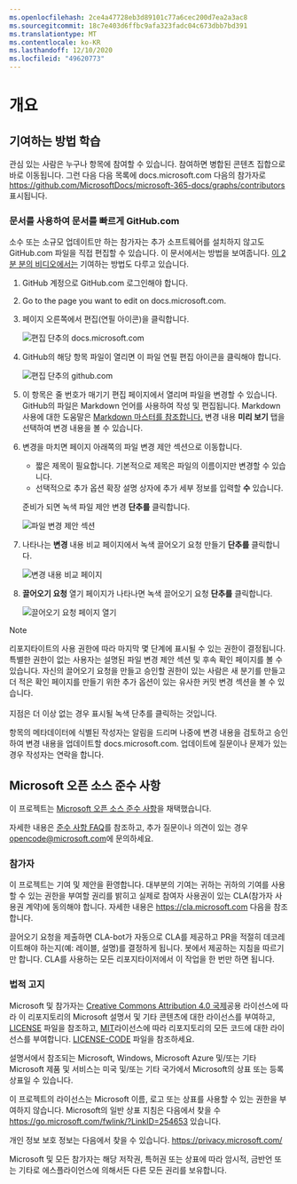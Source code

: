 ```yaml
---
ms.openlocfilehash: 2ce4a47728eb3d89101c77a6cec200d7ea2a3ac8
ms.sourcegitcommit: 18c7e403d6ffbc9afa323fadc04c673dbb7bd391
ms.translationtype: MT
ms.contentlocale: ko-KR
ms.lasthandoff: 12/10/2020
ms.locfileid: "49620773"
---
```

# <a name="overview"></a>개요

## <a name="learn-how-to-contribute"></a>기여하는 방법 학습

관심 있는 사람은 누구나 항목에 참여할 수 있습니다. 참여하면 병합된 콘텐츠 집합으로 바로 이동됩니다. 그런 다음 다음 목록에 docs.microsoft.com 다음의 참가자로 <https://github.com/MicrosoftDocs/microsoft-365-docs/graphs/contributors> 표시됩니다.

### <a name="quickly-update-an-article-using-githubcom"></a>문서를 사용하여 문서를 빠르게 GitHub.com

소수 또는 소규모 업데이트만 하는 참가자는 추가 소프트웨어를 설치하지 않고도 GitHub.com 파일을 직접 편집할 수 있습니다. 이 문서에서는 방법을 보여줍니다. [이 2분 분의 비디오에서는](https://www.microsoft.com/videoplayer/embed/RE1XQTG) 기여하는 방법도 다루고 있습니다.

1. GitHub 계정으로 GitHub.com 로그인해야 합니다.
2. Go to the page you want to edit on docs.microsoft.com.
3. 페이지 오른쪽에서 편집(연필 아이콘)을 클릭합니다. 

   ![편집 단추의 docs.microsoft.com](compliance/media/quick-update-edit.png)

4. GitHub의 해당 항목 파일이 열리면 이  파일 연필 편집 아이콘을 클릭해야 합니다.

   ![편집 단추의 github.com](compliance/media/quick-update-github.png)

5. 이 항목은 줄 번호가 매기기 편집 페이지에서 열리며 파일을 변경할 수 있습니다. GitHub의 파일은 Markdown 언어를 사용하여 작성 및 편집됩니다. Markdown 사용에 대한 도움말은 [Markdown 마스터를 참조합니다.](https://guides.github.com/features/mastering-markdown/) 변경 내용 **미리 보기** 탭을 선택하여 변경 내용을 볼 수 있습니다.

6. 변경을 마치면 페이지 아래쪽의 파일  변경 제안 섹션으로 이동합니다.

   - 짧은 제목이 필요합니다. 기본적으로 제목은 파일의 이름이지만 변경할 수 있습니다.
   - 선택적으로 추가 옵션 확장 설명 상자에 추가 세부 정보를 입력할 **수** 있습니다.

   준비가 되면 녹색 파일 제안 변경 **단추를** 클릭합니다.

   ![파일 변경 제안 섹션](compliance/media/propose-file-change.png)

7. 나타나는 **변경** 내용 비교 페이지에서 녹색 끌어오기 요청 만들기 **단추를** 클릭합니다.

   ![변경 내용 비교 페이지](compliance/media/comparing-changes-page.png)

8. **끌어오기 요청** 열기 페이지가 나타나면 녹색 끌어오기 요청 **단추를** 클릭합니다.

   ![끌어오기 요청 페이지 열기](compliance/media/open-a-pull-request-page.png)

> [!NOTE]
> 리포지타이트의 사용 권한에 따라 마지막 몇 단계에 표시될 수 있는 권한이 결정됩니다. 특별한 권한이 없는 사용자는 설명된 파일 변경 제안 섹션 및 후속 확인 페이지를 볼 수 있습니다.  자신의 끌어오기 요청을 만들고 승인할 권한이 있는  사람은 새 분기를 만들고 더 적은 확인 페이지를 만들기 위한 추가 옵션이 있는 유사한 커밋 변경 섹션을 볼 수 있습니다.<br/><br/>지점은 더 이상 없는 경우 표시될 녹색 단추를 클릭하는 것입니다.

항목의 메타데이터에 식별된 작성자는 알림을 드리며 나중에 변경 내용을 검토하고 승인하여 변경 내용을 업데이트할 docs.microsoft.com. 업데이트에 질문이나 문제가 있는 경우 작성자는 연락을 합니다.

## <a name="microsoft-open-source-code-of-conduct"></a>Microsoft 오픈 소스 준수 사항

이 프로젝트는 [Microsoft 오픈 소스 준수 사항](https://opensource.microsoft.com/codeofconduct/)을 채택했습니다.

자세한 내용은 [준수 사항 FAQ](https://opensource.microsoft.com/codeofconduct/faq/)를 참조하고, 추가 질문이나 의견이 있는 경우 [opencode@microsoft.com](mailto:opencode@microsoft.com)에 문의하세요.

### <a name="contributing"></a>참가자

이 프로젝트는 기여 및 제안을 환영합니다.  대부분의 기여는 귀하는 귀하의 기여를 사용할 수 있는 권한을 부여할 권리를 밝히고 실제로 참여자 사용권이 있는 CLA(참가자 사용권 계약)에 동의해야 합니다. 자세한 내용은 <https://cla.microsoft.com> 다음을 참조합니다.

끌어오기 요청을 제출하면 CLA-bot가 자동으로 CLA를 제공하고 PR을 적절히 데코레이트해야 하는지(예: 레이블, 설명)를 결정하게 됩니다. 봇에서 제공하는 지침을 따르기만 합니다. CLA를 사용하는 모든 리포지타이저에서 이 작업을 한 번만 하면 됩니다.

### <a name="legal-notices"></a>법적 고지

Microsoft 및 참가자는 [Creative Commons Attribution 4.0 국제](https://creativecommons.org/licenses/by/4.0/legalcode)공용 라이선스에 따라 이 리포지토리의 Microsoft 설명서 및 기타 콘텐츠에 대한 라이선스를 부여하고, [LICENSE](LICENSE) 파일을 참조하고, [MIT](https://opensource.org/licenses/MIT)라이선스에 따라 리포지토리의 모든 코드에 대한 라이선스를 부여합니다. [LICENSE-CODE](LICENSE-CODE) 파일을 참조하세요.

설명서에서 참조되는 Microsoft, Windows, Microsoft Azure 및/또는 기타 Microsoft 제품 및 서비스는 미국 및/또는 기타 국가에서 Microsoft의 상표 또는 등록 상표일 수 있습니다.

이 프로젝트의 라이선스는 Microsoft 이름, 로고 또는 상표를 사용할 수 있는 권한을 부여하지 않습니다. Microsoft의 일반 상표 지침은 다음에서 찾을 수 <https://go.microsoft.com/fwlink/?LinkID=254653> 있습니다.

개인 정보 보호 정보는 다음에서 찾을 수 있습니다. <https://privacy.microsoft.com/>

Microsoft 및 모든 참가자는 해당 저작권, 특허권 또는 상표에 따라 암시적, 금반언 또는 기타로 에스플라이언스에 의해서든 다른 모든 권리를 보유합니다.
